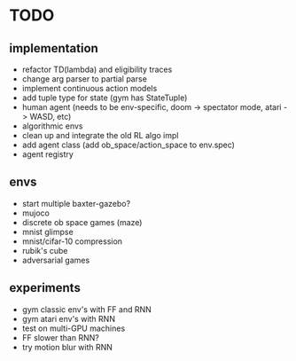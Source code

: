 # TODO

## implementation
- refactor TD(lambda) and eligibility traces
- change arg parser to partial parse
- implement continuous action models
- add tuple type for state (gym has StateTuple)
- human agent (needs to be env-specific, doom -> spectator mode, atari -> WASD, etc)
- algorithmic envs
- clean up and integrate the old RL algo impl
- add agent class (add ob_space/action_space to env.spec)
- agent registry

## envs
- start multiple baxter-gazebo?
- mujoco
- discrete ob space games (maze)
- mnist glimpse
- mnist/cifar-10 compression
- rubik's cube
- adversarial games

## experiments
- gym classic env's with FF and RNN
- gym atari env's with RNN
- test on multi-GPU machines
- FF slower than RNN?
- try motion blur with RNN
